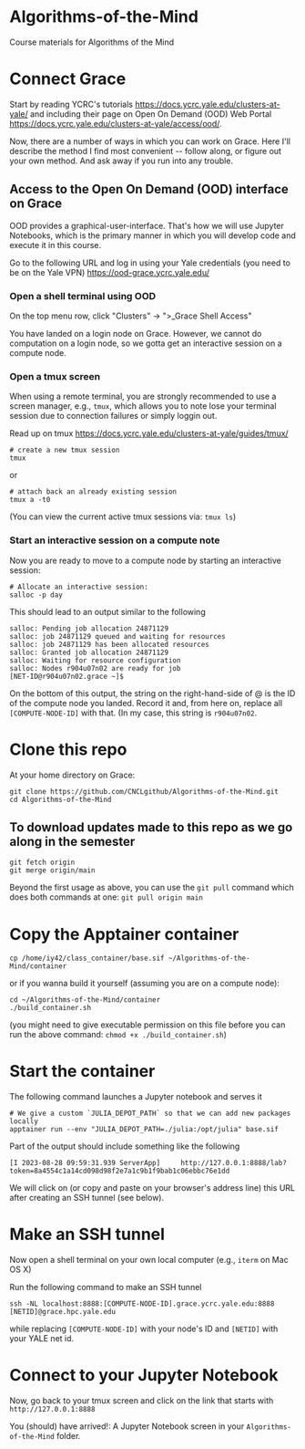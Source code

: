 # Algorithms-of-the-Mind
Course materials for Algorithms of the Mind

# Connect Grace

Start by reading YCRC's tutorials https://docs.ycrc.yale.edu/clusters-at-yale/ and including their page on Open On Demand (OOD) Web Portal https://docs.ycrc.yale.edu/clusters-at-yale/access/ood/.

Now, there are a number of ways in which you can work on Grace. Here I'll describe the method I find most convenient -- follow along, or figure out your own method. And ask away if you run into any trouble.

## Access to the Open On Demand (OOD) interface on Grace

OOD provides a graphical-user-interface. That's how we will use Jupyter Notebooks, which is the primary manner in which you will develop code and execute it in this course.

Go to the following URL and log in using your Yale credentials (you need to be on the Yale VPN) https://ood-grace.ycrc.yale.edu/

### Open a shell terminal using OOD

On the top menu row, click "Clusters" -> ">_Grace Shell Access"

You have landed on a login node on Grace. However, we cannot do computation on a login node, so we gotta get an interactive session on a compute node.

### Open a tmux screen

When using a remote terminal, you are strongly recommended to use a screen manager, e.g., `tmux`, which allows you to note lose your terminal session due to connection failures or simply loggin out.

Read up on tmux https://docs.ycrc.yale.edu/clusters-at-yale/guides/tmux/

```
# create a new tmux session
tmux
```
or

```
# attach back an already existing session
tmux a -t0
```

(You can view the current active tmux sessions via: `tmux ls`)

### Start an interactive session on a compute note

Now you are ready to move to a compute node by starting an interactive session:

```
# Allocate an interactive session:
salloc -p day
```

This should lead to an output similar to the following

```
salloc: Pending job allocation 24871129
salloc: job 24871129 queued and waiting for resources
salloc: job 24871129 has been allocated resources
salloc: Granted job allocation 24871129
salloc: Waiting for resource configuration
salloc: Nodes r904u07n02 are ready for job
[NET-ID@r904u07n02.grace ~]$
```
On the bottom of this output, the string on the right-hand-side of @ is the ID of the compute node you landed. Record it and, from here on, replace all `[COMPUTE-NODE-ID]` with that. (In my case, this string is `r904u07n02`.

# Clone this repo

At your home directory on Grace:

```
git clone https://github.com/CNCLgithub/Algorithms-of-the-Mind.git
cd Algorithms-of-the-Mind
```

## To download updates made to this repo as we go along in the semester

```
git fetch origin
git merge origin/main
```

Beyond the first usage as above, you can use the `git pull` command which does both commands at one: `git pull origin main`

# Copy the Apptainer container 

```
cp /home/iy42/class_container/base.sif ~/Algorithms-of-the-Mind/container
```

or if you wanna build it yourself (assuming you are on a compute node):

```
cd ~/Algorithms-of-the-Mind/container
./build_container.sh
```
(you might need to give executable permission on this file before you can run the above command: `chmod +x ./build_container.sh`)

# Start the container 

The following command launches a Jupyter notebook and serves it

```
# We give a custom `JULIA_DEPOT_PATH` so that we can add new packages locally
apptainer run --env "JULIA_DEPOT_PATH=./julia:/opt/julia" base.sif
```

Part of the output should include something like the following

```
[I 2023-08-28 09:59:31.939 ServerApp]     http://127.0.0.1:8888/lab?token=8a4554c1a14cd098d98f2e7a1c9b1f9bab1c06ebbc76e1dd
```

We will click on (or copy and paste on your browser's address line) this URL after creating an SSH tunnel (see below).

# Make an SSH tunnel

Now open a shell terminal on your own local computer (e.g., `iterm` on Mac OS X)

Run the following command to make an SSH tunnel

```
ssh -NL localhost:8888:[COMPUTE-NODE-ID].grace.ycrc.yale.edu:8888 [NETID]@grace.hpc.yale.edu
```

while replacing `[COMPUTE-NODE-ID]` with your node's ID and `[NETID]` with your YALE net id.

# Connect to your Jupyter Notebook

Now, go back to your tmux screen and click on the link that starts with `http://127.0.0.1:8888`

You (should) have arrived!: A Jupyter Notebook screen in your `Algorithms-of-the-Mind` folder. 




